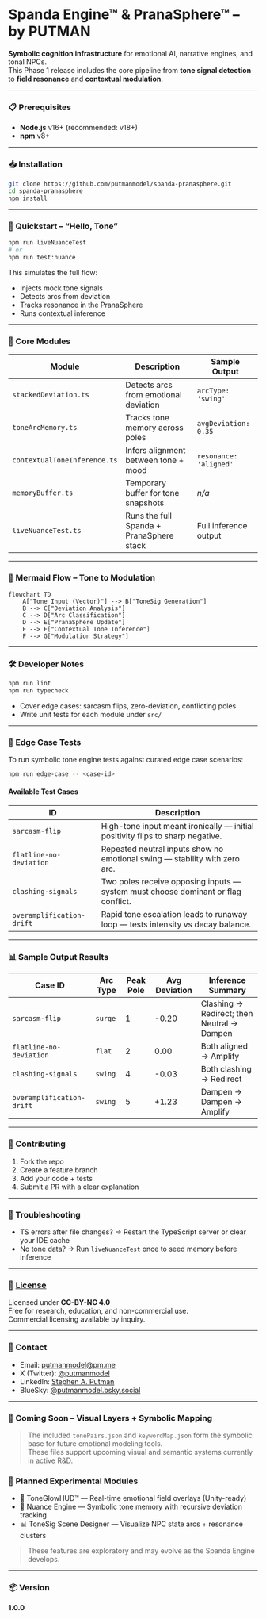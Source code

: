 # Spanda Engine™ & PranaSphere™ – by PUTMAN

**Symbolic cognition infrastructure** for emotional AI, narrative engines, and tonal NPCs.  
This Phase 1 release includes the core pipeline from **tone signal detection** to **field resonance** and **contextual modulation**.

---

### 📋 Prerequisites

- **Node.js** v16+ (recommended: v18+)
- **npm** v8+

---

### 📥 Installation

```bash
git clone https://github.com/putmanmodel/spanda-pranasphere.git
cd spanda-pranasphere
npm install
```

---

### 🔁 Quickstart – “Hello, Tone”

```bash
npm run liveNuanceTest
# or
npm run test:nuance
```

This simulates the full flow:

- Injects mock tone signals  
- Detects arcs from deviation  
- Tracks resonance in the PranaSphere  
- Runs contextual inference  

---

### 🧩 Core Modules

| Module                       | Description                               | Sample Output               |
|------------------------------|-------------------------------------------|-----------------------------|
| `stackedDeviation.ts`        | Detects arcs from emotional deviation     | `arcType: 'swing'`          |
| `toneArcMemory.ts`           | Tracks tone memory across poles           | `avgDeviation: 0.35`        |
| `contextualToneInference.ts` | Infers alignment between tone + mood      | `resonance: 'aligned'`      |
| `memoryBuffer.ts`            | Temporary buffer for tone snapshots       | _n/a_                       |
| `liveNuanceTest.ts`          | Runs the full Spanda + PranaSphere stack  | Full inference output       |

---

### 🧠 Mermaid Flow – Tone to Modulation

```mermaid
flowchart TD
    A["Tone Input (Vector)"] --> B["ToneSig Generation"]
    B --> C["Deviation Analysis"]
    C --> D["Arc Classification"]
    D --> E["PranaSphere Update"]
    E --> F["Contextual Tone Inference"]
    F --> G["Modulation Strategy"]
```

---

### 🛠️ Developer Notes

```bash
npm run lint
npm run typecheck
```

- Cover edge cases: sarcasm flips, zero-deviation, conflicting poles  
- Write unit tests for each module under `src/`  

---

### 🔬 Edge Case Tests

To run symbolic tone engine tests against curated edge case scenarios:

```bash
npm run edge-case -- <case-id>
```

#### Available Test Cases

| ID                        | Description                                                                      |
|--------------------------|-----------------------------------------------------------------------------------|
| `sarcasm-flip`           | High-tone input meant ironically — initial positivity flips to sharp negative.    |
| `flatline-no-deviation`  | Repeated neutral inputs show no emotional swing — stability with zero arc.        |
| `clashing-signals`       | Two poles receive opposing inputs — system must choose dominant or flag conflict. |
| `overamplification-drift`| Rapid tone escalation leads to runaway loop — tests intensity vs decay balance.   |

---

### 📊 Sample Output Results

| Case ID                   | Arc Type | Peak Pole  | Avg Deviation  | Inference Summary                          |
|---------------------------|----------|------------|----------------|--------------------------------------------|
| `sarcasm-flip`            | `surge`  | 1          | -0.20          | Clashing → Redirect; then Neutral → Dampen |
| `flatline-no-deviation`   | `flat`   | 2          | 0.00           | Both aligned → Amplify                     |
| `clashing-signals`        | `swing`  | 4          | -0.03          | Both clashing → Redirect                   |
| `overamplification-drift` | `swing`  | 5          | +1.23          | Dampen → Dampen → Amplify                  |

---

### 🤝 Contributing

1. Fork the repo  
2. Create a feature branch  
3. Add your code + tests  
4. Submit a PR with a clear explanation  

---

### 💬 Troubleshooting

- TS errors after file changes? → Restart the TypeScript server or clear your IDE cache  
- No tone data? → Run `liveNuanceTest` once to seed memory before inference  

---

### 📄 [License](./LICENSE)

Licensed under **CC-BY-NC 4.0**  
Free for research, education, and non-commercial use.  
Commercial licensing available by inquiry.

---

### 📡 Contact

- Email: [putmanmodel@pm.me](mailto:putmanmodel@pm.me)  
- X (Twitter): [@putmanmodel](https://x.com/putmanmodel)  
- LinkedIn: [Stephen A. Putman](https://www.linkedin.com/in/stephen-a-putman-0ba70a36b/)  
- BlueSky: [@putmanmodel.bsky.social](https://bsky.app/profile/putmanmodel.bsky.social)
---

### 🧭 Coming Soon – Visual Layers + Symbolic Mapping

> The included `tonePairs.json` and `keywordMap.json` form the symbolic base for future emotional modeling tools.  
> These files support upcoming visual and semantic systems currently in active R&D.

### 🌱 Planned Experimental Modules

- 🎨 ToneGlowHUD™ — Real-time emotional field overlays (Unity-ready)  
- 🧠 Nuance Engine — Symbolic tone memory with recursive deviation tracking  
- 📊 ToneSig Scene Designer — Visualize NPC state arcs + resonance clusters  

> These features are exploratory and may evolve as the Spanda Engine develops.
---

### 📦 Version

**1.0.0**

